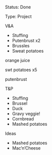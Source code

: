 Status: Done

Type: Project

V&A

- Stuffing
- Putenbrust x2
- Brussles
- Sweat potatoes

orange juice

swt potatoes x5

putenbrust

T&P

- Stuffing
- Brussel
- Duck
- Gravy veggie!
- Cornbread
- Mashed potatoes

Ideas

- Mashed potatoes
- Mac’n’Cheese



